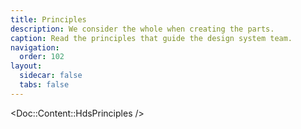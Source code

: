 ```yaml
---
title: Principles
description: We consider the whole when creating the parts.
caption: Read the principles that guide the design system team.
navigation:
  order: 102
layout:
  sidecar: false
  tabs: false
---
```


<!-- TO EDIT THESE PRINCIPLES LOOK AT THE COMPONENT IN `website/app/components/doc/content/hds-principles/index.js` -->

<!-- algolia-ignore-start -->
<Doc::Content::HdsPrinciples />
<!-- algolia-ignore-end -->